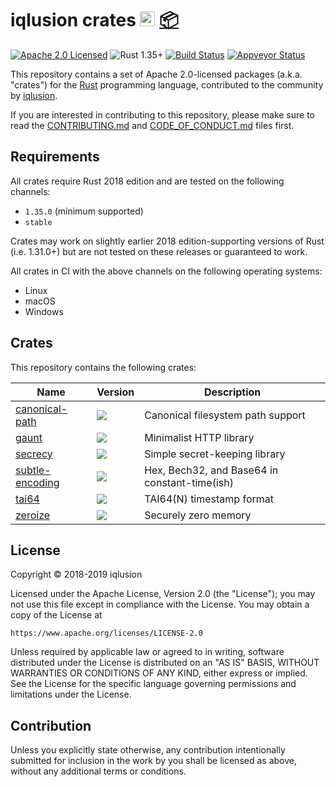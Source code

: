 # iqlusion crates <a href="https://www.iqlusion.io"><img src="https://storage.googleapis.com/iqlusion-prod-web-assets/img/logo/iqlusion-rings-sm.png" alt="iqlusion" width="24" height="24"></a> <a href="https://crates.io">📦</a>

[![Apache 2.0 Licensed][license-image]][license-link]
![Rust 1.35+][rustc-image]
[![Build Status][build-image]][build-link]
[![Appveyor Status][appveyor-image]][appveyor-link]

This repository contains a set of Apache 2.0-licensed packages (a.k.a.  "crates")
for the [Rust](https://www.rust-lang.org/) programming language, contributed
to the community by [iqlusion](https://www.iqlusion.io).

If you are interested in contributing to this repository, please make sure to
read the [CONTRIBUTING.md] and [CODE_OF_CONDUCT.md] files first.

[CONTRIBUTING.md]: https://github.com/iqlusioninc/crates/blob/develop/CONTRIBUTING.md
[CODE_OF_CONDUCT.md]: https://github.com/iqlusioninc/crates/blob/develop/CODE_OF_CONDUCT.md

## Requirements

All crates require Rust 2018 edition and are tested on the following channels:

- `1.35.0` (minimum supported)
- `stable`

Crates may work on slightly earlier 2018 edition-supporting versions of Rust
(i.e. 1.31.0+) but are not tested on these releases or guaranteed to work.

All crates in CI with the above channels on the following operating systems:

- Linux
- macOS
- Windows

## Crates

This repository contains the following crates:

| Name              | Version                    | Description |
|-------------------|----------------------------|-------------|
| [canonical-path]  | ![][canonical-path-crate]  | Canonical filesystem path support |
| [gaunt]           | ![][gaunt-crate]           | Minimalist HTTP library |
| [secrecy]         | ![][secrecy-crate]         | Simple secret-keeping library |
| [subtle-encoding] | ![][subtle-encoding-crate] | Hex, Bech32, and Base64 in constant-time(ish) |
| [tai64]           | ![][tai64-crate]           | TAI64(N) timestamp format |
| [zeroize]         | ![][zeroize-crate]         | Securely zero memory |

## License

Copyright © 2018-2019 iqlusion

Licensed under the Apache License, Version 2.0 (the "License");
you may not use this file except in compliance with the License.
You may obtain a copy of the License at

    https://www.apache.org/licenses/LICENSE-2.0

Unless required by applicable law or agreed to in writing, software
distributed under the License is distributed on an "AS IS" BASIS,
WITHOUT WARRANTIES OR CONDITIONS OF ANY KIND, either express or implied.
See the License for the specific language governing permissions and
limitations under the License.

## Contribution

Unless you explicitly state otherwise, any contribution intentionally
submitted for inclusion in the work by you shall be licensed as above,
without any additional terms or conditions.

[//]: # (badges)

[license-image]: https://img.shields.io/badge/license-Apache2.0-blue.svg
[license-link]: https://github.com/iqlusioninc/crates/blob/develop/LICENSE
[rustc-image]: https://img.shields.io/badge/rustc-1.35+-blue.svg
[build-image]: https://travis-ci.com/iqlusioninc/crates.svg?branch=develop
[build-link]: https://travis-ci.com/iqlusioninc/crates/
[appveyor-image]: https://ci.appveyor.com/api/projects/status/qslcjs7e1rn4a2w9?svg=true
[appveyor-link]: https://ci.appveyor.com/project/tony-iqlusion/crates

[//]: # (crates)

[canonical-path]: https://github.com/iqlusioninc/crates/tree/develop/canonical-path
[canonical-path-crate]: https://img.shields.io/crates/v/canonical-path.svg
[gaunt]: https://github.com/iqlusioninc/crates/tree/develop/gaunt
[gaunt-crate]: https://img.shields.io/crates/v/gaunt.svg
[secrecy]: https://github.com/iqlusioninc/crates/tree/develop/secrecy
[secrecy-crate]: https://img.shields.io/crates/v/secrecy.svg
[subtle-encoding]: https://github.com/iqlusioninc/crates/tree/develop/subtle-encoding
[subtle-encoding-crate]: https://img.shields.io/crates/v/subtle-encoding.svg
[tai64]: https://github.com/iqlusioninc/crates/tree/develop/tai64
[tai64-crate]: https://img.shields.io/crates/v/tai64.svg
[zeroize]: https://github.com/iqlusioninc/crates/tree/develop/zeroize
[zeroize-crate]: https://img.shields.io/crates/v/zeroize.svg
